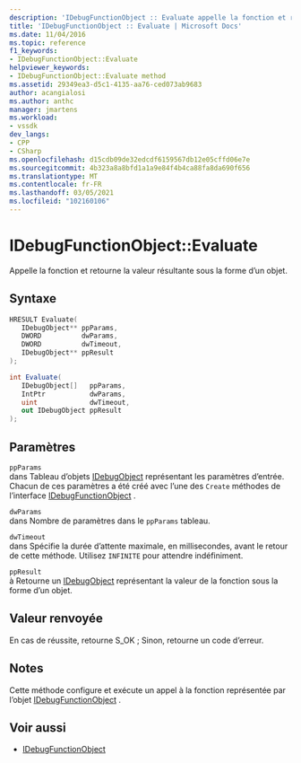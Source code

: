 ```yaml
---
description: 'IDebugFunctionObject :: Evaluate appelle la fonction et retourne la valeur résultante sous la forme d’un objet.'
title: 'IDebugFunctionObject :: Evaluate | Microsoft Docs'
ms.date: 11/04/2016
ms.topic: reference
f1_keywords:
- IDebugFunctionObject::Evaluate
helpviewer_keywords:
- IDebugFunctionObject::Evaluate method
ms.assetid: 29349ea3-d5c1-4135-aa76-ced073ab9683
author: acangialosi
ms.author: anthc
manager: jmartens
ms.workload:
- vssdk
dev_langs:
- CPP
- CSharp
ms.openlocfilehash: d15cdb09de32edcdf6159567db12e05cffd06e7e
ms.sourcegitcommit: 4b323a8a8bfd1a1a9e84f4b4ca88fa8da690f656
ms.translationtype: MT
ms.contentlocale: fr-FR
ms.lasthandoff: 03/05/2021
ms.locfileid: "102160106"
---
```

# <a name="idebugfunctionobjectevaluate"></a>IDebugFunctionObject::Evaluate
Appelle la fonction et retourne la valeur résultante sous la forme d’un objet.

## <a name="syntax"></a>Syntaxe

```cpp
HRESULT Evaluate( 
   IDebugObject** ppParams,
   DWORD          dwParams,
   DWORD          dwTimeout,
   IDebugObject** ppResult
);
```

```csharp
int Evaluate(
   IDebugObject[]   ppParams,
   IntPtr           dwParams,
   uint             dwTimeout,
   out IDebugObject ppResult
);
```

## <a name="parameters"></a>Paramètres
`ppParams`\
dans Tableau d’objets [IDebugObject](../../../extensibility/debugger/reference/idebugobject.md) représentant les paramètres d’entrée. Chacun de ces paramètres a été créé avec l’une des `Create` méthodes de l’interface [IDebugFunctionObject](../../../extensibility/debugger/reference/idebugfunctionobject.md) .

`dwParams`\
dans Nombre de paramètres dans le `ppParams` tableau.

`dwTimeout`\
dans Spécifie la durée d’attente maximale, en millisecondes, avant le retour de cette méthode. Utilisez `INFINITE` pour attendre indéfiniment.

`ppResult`\
à Retourne un [IDebugObject](../../../extensibility/debugger/reference/idebugobject.md) représentant la valeur de la fonction sous la forme d’un objet.

## <a name="return-value"></a>Valeur renvoyée
 En cas de réussite, retourne S_OK ; Sinon, retourne un code d’erreur.

## <a name="remarks"></a>Notes
 Cette méthode configure et exécute un appel à la fonction représentée par l’objet [IDebugFunctionObject](../../../extensibility/debugger/reference/idebugfunctionobject.md) .

## <a name="see-also"></a>Voir aussi
- [IDebugFunctionObject](../../../extensibility/debugger/reference/idebugfunctionobject.md)
